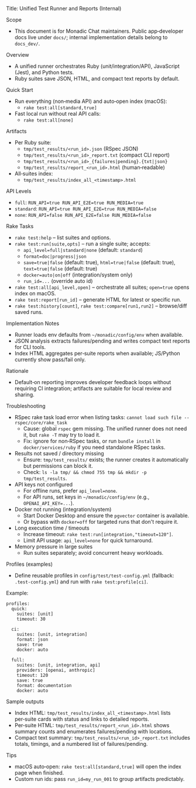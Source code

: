 Title: Unified Test Runner and Reports (Internal)

Scope
- This document is for Monadic Chat maintainers. Public app‑developer docs live under `docs/`; internal implementation details belong to `docs_dev/`.

Overview
- A unified runner orchestrates Ruby (unit/integration/API), JavaScript (Jest), and Python tests.
- Ruby suites save JSON, HTML, and compact text reports by default.

Quick Start
- Run everything (non‑media API) and auto‑open index (macOS):
  - `rake test:all[standard,true]`
- Fast local run without real API calls:
  - `rake test:all[none]`

Artifacts
- Per Ruby suite:
  - `tmp/test_results/<run_id>.json` (RSpec JSON)
  - `tmp/test_results/<run_id>_report.txt` (compact CLI report)
  - `tmp/test_results/<run_id>_{failures|pending}.{txt|json}`
  - `tmp/test_results/report_<run_id>.html` (human‑readable)
- All‑suites index:
  - `tmp/test_results/index_all_<timestamp>.html`

API Levels
- `full`: `RUN_API=true RUN_API_E2E=true RUN_MEDIA=true`
- `standard`: `RUN_API=true RUN_API_E2E=true RUN_MEDIA=false`
- `none`: `RUN_API=false RUN_API_E2E=false RUN_MEDIA=false`

Rake Tasks
- `rake test:help` – list suites and options.
- `rake test:run[suite,opts]` – run a single suite; accepts:
  - `api_level=full|standard|none` (default: `standard`)
  - `format=doc|progress|json`
  - `save=true|false` (default: true), `html=true|false` (default: true), `text=true|false` (default: true)
  - `docker=auto|on|off` (integration/system only)
  - `run_id=...` (override auto id)
- `rake test:all[api_level,open]` – orchestrate all suites; `open=true` opens index on macOS.
- `rake test:report[run_id]` – generate HTML for latest or specific run.
- `rake test:history[count]`, `rake test:compare[run1,run2]` – browse/diff saved runs.

Implementation Notes
- Runner loads env defaults from `~/monadic/config/env` when available.
- JSON analysis extracts failures/pending and writes compact text reports for CLI tools.
- Index HTML aggregates per‑suite reports when available; JS/Python currently show pass/fail only.

Rationale
- Default‑on reporting improves developer feedback loops without requiring CI integration; artifacts are suitable for local review and sharing.

Troubleshooting
- RSpec rake task load error when listing tasks: `cannot load such file -- rspec/core/rake_task`
  - Cause: global `rspec` gem missing. The unified runner does not need it, but `rake -T` may try to load it.
  - Fix: ignore for non‑RSpec tasks, or run `bundle install` in `docker/services/ruby` if you need standalone RSpec tasks.
- Results not saved / directory missing
  - Ensure: `tmp/test_results/` exists; the runner creates it automatically but permissions can block it.
  - Check: `ls -la tmp/ && chmod 755 tmp && mkdir -p tmp/test_results`.
- API keys not configured
  - For offline runs, prefer `api_level=none`.
  - For API runs, set keys in `~/monadic/config/env` (e.g., `OPENAI_API_KEY=...`).
- Docker not running (integration/system)
  - Start Docker Desktop and ensure the `pgvector` container is available.
  - Or bypass with `docker=off` for targeted runs that don't require it.
- Long execution time / timeouts
  - Increase timeout: `rake test:run[integration,"timeout=120"]`.
  - Limit API usage: `api_level=none` for quick turnaround.
- Memory pressure in large suites
  - Run suites separately; avoid concurrent heavy workloads.

Profiles (examples)
- Define reusable profiles in `config/test/test-config.yml` (fallback: `.test-config.yml`) and run with `rake test:profile[ci]`.

Example:
```
profiles:
  quick:
    suites: [unit]
    timeout: 30

  ci:
    suites: [unit, integration]
    format: json
    save: true
    docker: auto

  full:
    suites: [unit, integration, api]
    providers: [openai, anthropic]
    timeout: 120
    save: true
    format: documentation
    docker: auto
```

Sample outputs
- Index HTML: `tmp/test_results/index_all_<timestamp>.html` lists per‑suite cards with status and links to detailed reports.
- Per‑suite HTML: `tmp/test_results/report_<run_id>.html` shows summary counts and enumerates failures/pending with locations.
- Compact text summary: `tmp/test_results/<run_id>_report.txt` includes totals, timings, and a numbered list of failures/pending.

Tips
- macOS auto‑open: `rake test:all[standard,true]` will open the index page when finished.
- Custom run ids: pass `run_id=my_run_001` to group artifacts predictably.
